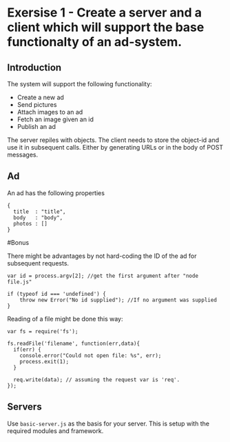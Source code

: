 # Exersise 1 - Create a server and a client which will support the base functionalty of an ad-system.


## Introduction
The system will support the following functionality:
* Create a new ad
* Send pictures
* Attach images to an ad
* Fetch an image given an id
* Publish an ad

The server repiles with objects. The client needs to store the object-id and use it in subsequent calls.
Either by generating URLs or in the body of POST messages.

## Ad
An ad has the following properties

    {
      title  : "title",
      body   : "body",
      photos : []
    }



#Bonus

There might be advantages by not hard-coding the ID of the ad for subsequent requests.

    var id = process.argv[2]; //get the first argument after "node file.js"

    if (typeof id === 'undefined') {
        throw new Error("No id supplied"); //If no argument was supplied
    }


Reading of a file might be done this way:

    var fs = require('fs');

    fs.readFile('filename', function(err,data){
      if(err) {
        console.error("Could not open file: %s", err);
        process.exit(1);
      }

      req.write(data); // assuming the request var is 'req'.
    });

## Servers

Use `basic-server.js` as the basis for your server. This is setup with the required modules and framework. 